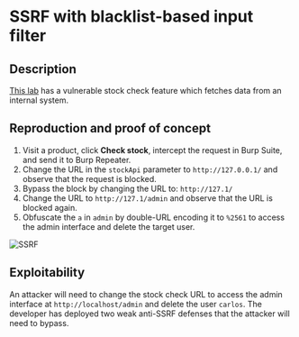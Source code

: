 # SSRF with blacklist-based input filter

## Description

[This lab](https://portswigger.net/web-security/ssrf/lab-ssrf-with-blacklist-filter) has a vulnerable stock check feature which fetches data from an internal system.

## Reproduction and proof of concept

1. Visit a product, click **Check stock**, intercept the request in Burp Suite, and send it to Burp Repeater.
2. Change the URL in the ``stockApi`` parameter to ``http://127.0.0.1/`` and observe that the request is blocked.
3. Bypass the block by changing the URL to: ``http://127.1/``
4. Change the URL to ``http://127.1/admin`` and observe that the URL is blocked again.
5. Obfuscate the `a` in `admin` by double-URL encoding it to ``%2561`` to access the admin interface and delete the target user.

![SSRF](/_static/images/ssrf6.png)

## Exploitability

An attacker will need to change the stock check URL to access the admin interface at `http://localhost/admin` and delete the user `carlos`. The developer has deployed two weak anti-SSRF defenses that the attacker will need to bypass. 
